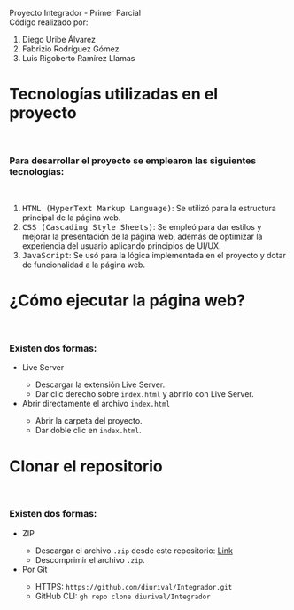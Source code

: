 Proyecto Integrador - Primer Parcial  
Código realizado por:
1. Diego Uribe Álvarez  
2. Fabrizio Rodríguez Gómez  
3. Luis Rigoberto Ramírez Llamas  

<h1>Tecnologías utilizadas en el proyecto</h1><br/>
<h3>Para desarrollar el proyecto se emplearon las siguientes tecnologías:</h3><br/>

1. <kbd>HTML (HyperText Markup Language)</kbd>: Se utilizó para la estructura principal de la página web.  
2. <kbd>CSS (Cascading Style Sheets)</kbd>: Se empleó para dar estilos y mejorar la presentación de la página web, además de optimizar la experiencia del usuario aplicando principios de UI/UX.  
3. <kbd>JavaScript</kbd>: Se usó para la lógica implementada en el proyecto y dotar de funcionalidad a la página web.  

<h1>¿Cómo ejecutar la página web?</h1><br/>

<h3>Existen dos formas:</h3>
<ul>
    <li>Live Server</li>
        <ul>
            <li>Descargar la extensión Live Server.</li>
            <li>Dar clic derecho sobre <code>index.html</code> y abrirlo con Live Server.</li>
        </ul>
    <li>Abrir directamente el archivo <code>index.html</code></li>
       <ul>
            <li>Abrir la carpeta del proyecto.</li>
            <li>Dar doble clic en <code>index.html</code>.</li>
        </ul>
</ul>

<h1>Clonar el repositorio</h1><br/>
<h3>Existen dos formas:</h3>
<ul>
    <li>ZIP</li>
        <ul>
            <li>Descargar el archivo <code>.zip</code> desde este repositorio: <a href="https://github.com/diurival/Integrador">Link</a></li>
            <li>Descomprimir el archivo <code>.zip</code>.</li>
        </ul>
    <li>Por Git</li>
       <ul>
            <li>HTTPS: <code>https://github.com/diurival/Integrador.git</code></li>
            <li>GitHub CLI: <code>gh repo clone diurival/Integrador</code></li>
        </ul>
</ul>
